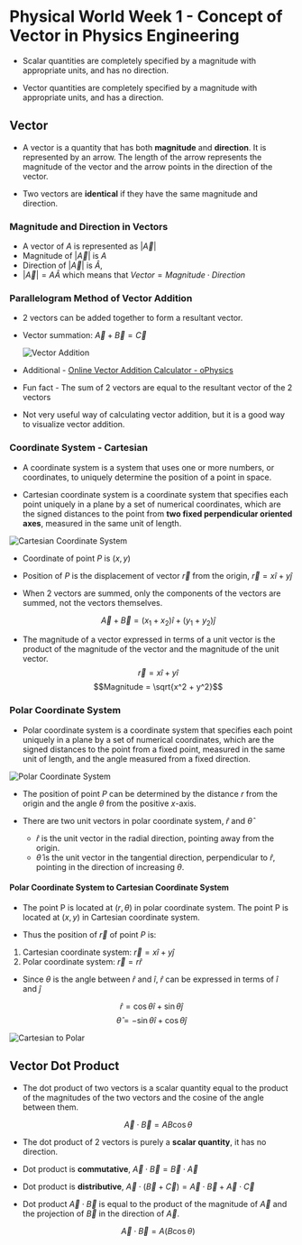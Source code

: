 # Physical World Week 1 - Concept of Vector in Physics Engineering

- Scalar quantities are completely specified by a magnitude with appropriate units, and has no direction.

- Vector quantities are completely specified by a magnitude with appropriate units, and has a direction.

## Vector

- A vector is a quantity that has both **magnitude** and **direction**. It is represented by an arrow. The length of the arrow represents the magnitude of the vector and the arrow points in the direction of the vector.

- Two vectors are **identical** if they have the same magnitude and direction.

### Magnitude and Direction in Vectors

- A vector of $A$ is represented as $|\vec{A}|$
- Magnitude of $|\vec{A}|$ is $A$
- Direction of $|\vec{A}|$ is $\hat{A}$,
- $|\vec{A}| = A\hat{A}$ which means that $Vector = Magnitude \cdot Direction$

### Parallelogram Method of Vector Addition

- 2 vectors can be added together to form a resultant vector.
- Vector summation: $\vec{A} + \vec{B} = \vec{C}$

  ![Vector Addition](./week1-res/parallel.jpg)

- Additional - [Online Vector Addition Calculator - oPhysics](https://ophysics.com/k3b.html)
- Fun fact - The sum of 2 vectors are equal to the resultant vector of the 2 vectors
- Not very useful way of calculating vector addition, but it is a good way to visualize vector addition.

### Coordinate System - Cartesian

- A coordinate system is a system that uses one or more numbers, or coordinates, to uniquely determine the position of a point in space.

- Cartesian coordinate system is a coordinate system that specifies each point uniquely in a plane by a set of numerical coordinates, which are the signed distances to the point from **two fixed perpendicular oriented axes**, measured in the same unit of length.

![Cartesian Coordinate System](./week1-res/cartesian.png)

- Coordinate of point $P$ is $(x, y)$
- Position of $P$ is the displacement of vector $\vec{r}$ from the origin, $\vec{r} = x\hat{i} + y\hat{j}$

- When 2 vectors are summed, only the components of the vectors are summed, not the vectors themselves.

  $$\vec{A} + \vec{B} = (x_1 + x_2)\hat{i} + (y_1 + y_2)\hat{j}$$

- The magnitude of a vector expressed in terms of a unit vector is the product of the magnitude of the vector and the magnitude of the unit vector.
  $$\vec{r} = x\hat{i} + y\hat{i}$$
  $$Magnitude =  \sqrt{x^2 + y^2}$$

### Polar Coordinate System

- Polar coordinate system is a coordinate system that specifies each point uniquely in a plane by a set of numerical coordinates, which are the signed distances to the point from a fixed point, measured in the same unit of length, and the angle measured from a fixed direction.

![Polar Coordinate System](week1-res/polar.png)

- The position of point $P$ can be determined by the distance $r$ from the origin and the angle $\theta$ from the positive $x$-axis.

- There are two unit vectors in polar coordinate system, $\hat{r}$ and $\hat{\theta}$

  - $\hat{r}$ is the unit vector in the radial direction, pointing away from the origin.
  - $\hat{\theta}$ is the unit vector in the tangential direction, perpendicular to $\hat{r}$, pointing in the direction of increasing $\theta$.

#### Polar Coordinate System to Cartesian Coordinate System

- The point P is located at $(r, \theta)$ in polar coordinate system. The point P is located at $(x, y)$ in Cartesian coordinate system.

- Thus the position of $\vec{r}$ of point $P$ is:

1. Cartesian coordinate system: $\vec{r} = x\hat{i} + y\hat{j}$
2. Polar coordinate system: $\vec{r} = r\hat{r}$

- Since $\theta$ is the angle between $\hat{r}$ and $\hat{i}$, $\hat{r}$ can be expressed in terms of $\hat{i}$ and $\hat{j}$

$$\hat{r} = \cos\theta\hat{i} + \sin\theta\hat{j}$$
$$\hat{\theta} = -\sin\theta\hat{i} + \cos\theta\hat{j}$$

![Cartesian to Polar](week1-res/cartesian-to-polar.png)

## Vector Dot Product

- The dot product of two vectors is a scalar quantity equal to the product of the magnitudes of the two vectors and the cosine of the angle between them.

  $$\vec{A} \cdot \vec{B} = AB\cos\theta$$

- The dot product of 2 vectors is purely a **scalar quantity**, it has no direction.
- Dot product is **commutative**, $\vec{A} \cdot \vec{B} = \vec{B} \cdot \vec{A}$
- Dot product is **distributive**, $\vec{A} \cdot (\vec{B} + \vec{C}) = \vec{A} \cdot \vec{B} + \vec{A} \cdot \vec{C}$

- Dot product $\vec{A} \cdot \vec{B}$ is equal to the product of the magnitude of $\vec{A}$ and the projection of $\vec{B}$ in the direction of $\vec{A}$.

  $$\vec{A} \cdot \vec{B} = A(B\cos\theta)$$
